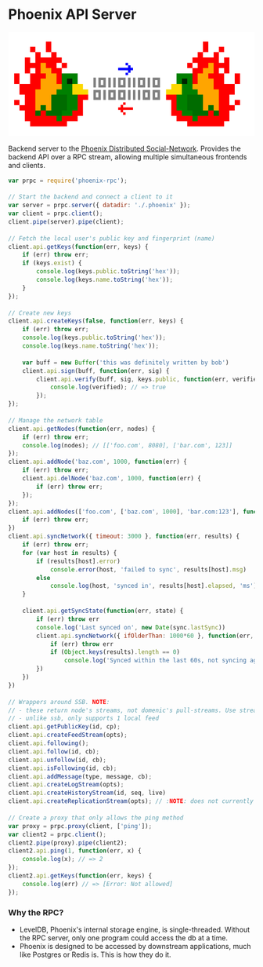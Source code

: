 # Phoenix API Server

![phoenix-rpc](phoenix-rpc.png)

Backend server to the [Phoenix Distributed Social-Network](https://github.com/pfraze/phoenix). Provides the backend API over a RPC stream, allowing multiple simultaneous frontends and clients.


```javascript
var prpc = require('phoenix-rpc');

// Start the backend and connect a client to it
var server = prpc.server({ datadir: './.phoenix' });
var client = prpc.client();
client.pipe(server).pipe(client);

// Fetch the local user's public key and fingerprint (name)
client.api.getKeys(function(err, keys) {
	if (err) throw err;
	if (keys.exist) {
		console.log(keys.public.toString('hex'));
		console.log(keys.name.toString('hex'));
	}
});

// Create new keys
client.api.createKeys(false, function(err, keys) {
	if (err) throw err;
	console.log(keys.public.toString('hex'));
	console.log(keys.name.toString('hex'));

	var buff = new Buffer('this was definitely written by bob')
	client.api.sign(buff, function(err, sig) {
		client.api.verify(buff, sig, keys.public, function(err, verified) {
			console.log(verified); // => true
		});
});

// Manage the network table
client.api.getNodes(function(err, nodes) {
	if (err) throw err;
	console.log(nodes); // [['foo.com', 8080], ['bar.com', 123]]
});
client.api.addNode('baz.com', 1000, function(err) {
	if (err) throw err;
	client.api.delNode('baz.com', 1000, function(err) {
		if (err) throw err;
	});
});
client.api.addNodes(['foo.com', ['baz.com', 1000], 'bar.com:123'], function(err) {
	if (err) throw err;
})
client.api.syncNetwork({ timeout: 3000 }, function(err, results) {
	if (err) throw err;
	for (var host in results) {
		if (results[host].error)
			console.error(host, 'failed to sync', results[host].msg)
		else
			console.log(host, 'synced in', results[host].elapsed, 'ms')
	}

	client.api.getSyncState(function(err, state) {
		if (err) throw err
		console.log('Last synced on', new Date(sync.lastSync))
		client.api.syncNetwork({ ifOlderThan: 1000*60 }, function(err, results) {
			if (err) throw err
			if (Object.keys(results).length == 0)
				console.log('Synced within the last 60s, not syncing again')
		})
	})
})

// Wrappers around SSB. NOTE:
// - these return node's streams, not domenic's pull-streams. Use stream-to-pull-stream to convert them
// - unlike ssb, only supports 1 local feed
client.api.getPublicKey(id, cp);
client.api.createFeedStream(opts);
client.api.following();	
client.api.follow(id, cb);
client.api.unfollow(id, cb);
client.api.isFollowing(id, cb);
client.api.addMessage(type, message, cb);
client.api.createLogStream(opts);
client.api.createHistoryStream(id, seq, live)
client.api.createReplicationStream(opts); // :NOTE: does not currently support the 'end' callback

// Create a proxy that only allows the ping method
var proxy = prpc.proxy(client, ['ping']);
var client2 = prpc.client();
client2.pipe(proxy).pipe(client2);
client2.api.ping(1, function(err, x) {
	console.log(x); // => 2
});
client2.api.getKeys(function(err, keys) {
	console.log(err) // => [Error: Not allowed]
});
```

### Why the RPC?

 - LevelDB, Phoenix's internal storage engine, is single-threaded. Without the RPC server, only one program could access the db at a time.
 - Phoenix is designed to be accessed by downstream applications, much like Postgres or Redis is. This is how they do it.
